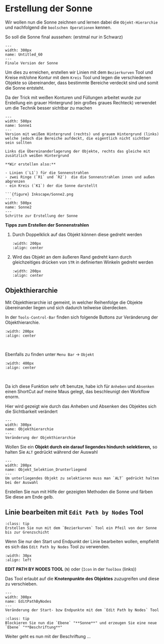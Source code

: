 # Erstellung der Sonne

Wir wollen nun die Sonne zeichnen und lernen dabei die `Objekt-Hierarchie` und nachfolgend die `boolschen Operationen` kennen.

So soll die Sonne final aussehen: 
(erstmal nur in Schwarz)

```{figure} Inkscape/Untitled_60.png 
--- 
width: 300px 
name: Untitled_60
--- 
Finale Version der Sonne 
``` 

Um dies zu erreichen, erstellen wir Linien mit dem `Bezierkurven` Tool  und Kreise mit/ohne Kontur mit dem `Kreis` Tool und legen die verschiedenen Objekte so übereinander, dass bestimmte Bereiche verdeckt sind und somit die Sonne entsteht.

Da der Trick mit weißen Konturen und Füllungen arbeitet wurde zur Erstellung ein grauer Hintergrund (ein großes graues Rechteck) verwendet um die Technik besser sichtbar zu machen

```{figure} Inkscape/Sonne1.png 
--- 
width: 500px 
name: Sonne1
--- 
Version mit weißem Hintergrund (rechts) und grauem Hintergrund (links) welche jedoch die Bereiche aufdeckt, die eigentlich nicht sichtbar sein sollten

Links die Übereinanderlagerung der Objekte, rechts das gleiche mit zusätzlich weißen Hintergrund

**Wir erstellen also:**

- Linien (`L1`) für die Sonnenstrahlen
- zwei Ringe (`R1` und `R2`)  die die Sonnenstrahlen innen und außen abgrenzen
- ein Kreis (`K1`) der die Sonne darstellt

```{figure} Inkscape/Sonne2.png 
--- 
width: 500px 
name: Sonne2
--- 
Schritte zur Erstellung der Sonne
``` 

**Tipps zum Erstellen der Sonnenstrahlen**

1. Durch Doppelklick auf das Objekt können diese gedreht werden

    ```{image} Inkscape/Untitled_61.png 
    :width: 200px 
    :align: center
    ``` 

2. Wird das Objekt an dem äußeren Rand gedreht kann durch gleichzeitiges drücken von `STR` in definierten Winkeln gedreht werden

    ```{image} Inkscape/Untitled_62.png 
    :width: 200px 
    :align: center
    ``` 
    
<a id='Objekthierarchie'></a>
## Objekthierarchie

Mit Objekthierarchie ist gemeint, in welcher Reihenfolge die Objekte übereinander liegen und sich dadurch teilweise überdecken.

In der `Tools-Control-Bar` finden sich folgende Buttons zur Veränderung der Objekthierarchie. 

```{image} Inkscape/Untitled_63.png 
:width: 200px 
:align: center
``` 
<br>

Ebenfalls zu finden unter  `Menu Bar` → `Objekt` 

```{image} Inkscape/Untitled_64.png 
:width: 400px 
:align: center
``` 
<br>

Da ich diese Funktion sehr oft benutze, habe ich für `Anheben` und `Absenken` einen ShortCut auf meine Maus gelegt, das beschleunigt den Workflow enorm.

Hier wird gezeigt wie durch das Anheben und Absenken des Objektes sich die Sichtbarkeit verändert

```{figure} Inkscape/Objekthierarchie.gif 
--- 
width: 300px 
name: Objekthierarchie
--- 
Veränderung der Objekthierarchie 
``` 

Wollen Sie ein **Objekt durch ein darauf liegendes hindurch selektieren,** so halten Sie `ALT` gedrückt während der Auswahl

```{figure} Inkscape/Objekt_Selektion_Drunterliegend.gif 
--- 
width: 200px 
name: Objekt_Selektion_Drunterliegend
--- 
Um unterliegendes Objekt zu selektieren muss man `ALT` gedrückt halten bei der Auswahl  
``` 

Erstellen Sie nun mit Hilfe der gezeigten Methoden die Sonne und färben Sie diese am Ende gelb.

<a id='EditPathbyNodes'></a>
## Linie bearbeiten mit `Edit Path by Nodes` Tool


```{admonition} ToDo:
:class: tip
Erstellen Sie nun mit dem `Bezierkurven` Tool ein Pfeil von der Sonne bis zur Grenzschicht
```

Wenn Sie nur den Start und Endpunkt der Linie bearbeiten wollen, empfiehlt es sich das `Edit Path by Nodes` Tool zu verwenden.

```{image} Inkscape/Untitled_65.png 
:width: 30px 
:align: left
``` 

**EDIT PATH BY NODES TOOL**
(`N`) oder (`Icon` in der `Toolbox` (links))

 

Das Tool erlaubt auf die **Knotenpunkte des Objektes** zuzugreifen und diese zu verschieben.

```{figure} Inkscape/EditPathByNodes.gif 
--- 
width: 300px 
name: EditPathByNodes
--- 
Veränderung der Start- bzw Endpunkte mit dem `Edit Path by Nodes` Tool 
``` 

```{admonition} ToDo:
:class: tip
Blockieren Sie nun die `Ebene` "**Sonne**" und erzeugen Sie eine neue `Ebene` "**Beschriftung**"
```

Weiter geht es nun mit der Beschriftung ...